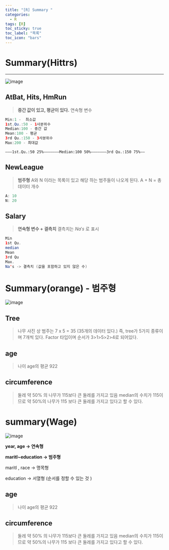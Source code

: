 ```yaml
---
title: "[R] Summary "
categories:
  - R
tags: [R]
toc_sticky: true
toc_label: "목록"
toc_icon: "bars"
---
```


# Summary(Hittrs)

---

![image](https://github.com/solfany/solfany.github.io/assets/123814718/2b26a714-3623-4874-9e6d-82e085199a18)

## AtBat, Hits, HmRun

> **중간 값이 있고, 평균이 있다.**
> 연속형 변수

```java
Min:1 -  최소값
1st.Qu.:50 - 1사분위수
Median:100 - 중간 값
Mean:100 - 평균
3rd Qu.:150 - 3사분위수
Max:200 - 최대값
```

```
———1st.Qu.:50 25%———————Median:100 50%———————3rd Qu.:150 75%——
```

## NewLeague

> **범주형**
> A와 N 이라는 목록이 있고 해당 하는 범주들이 나오게 된다.
> A + N = 총 데이터 개수

```java
A: 10
N: 20
```

## Salary

> **연속형 변수 + 결측치**
> 결측치는 $Na's$ 로 표시

```java
Min
1st Qu.
median
Mean
3rd Qu
Max.
Na's -> 결측치 (값을 포함하고 있지 않은 수)
```

# Summary(orange) - 범주형

![image](https://github.com/solfany/solfany.github.io/assets/123814718/d9375d57-e67c-4d93-be22-76be5aba71f0)

## Tree

> 나무
> 사진 상 범주는 7 x 5 = 35 (35개의 데이터 있다.)
> 즉, tree가 5가지 종류이며 7개씩 있다.
> Factor 타입이며 순서가 3>1>5>2>4로 되어있다.

## age

> 나이
> age의 평균 922

## circumference

> 둘레
> 약 50% 의 나무가 115보다 큰 둘레를 가지고 있음
> median의 수치가 115이므로 약 50%의 나무가 115 보다 큰 둘레를 가지고 있다고 할 수 있다.

# summary(Wage)

![image](https://github.com/solfany/solfany.github.io/assets/123814718/3ab1549f-7a4d-4a94-8f1d-071604d8cf08)

**year, age → 연속형**

**maritl~education → 범주형**

maritl , race → 명목형

education → 서열형 (순서를 정할 수 있는 것 )

## age

> 나이
> age의 평균 922

## circumference

> 둘레
> 약 50% 의 나무가 115보다 큰 둘레를 가지고 있음
> median의 수치가 115이므로 약 50%의 나무가 115 보다 큰 둘레를 가지고 있다고 할 수 있다.
